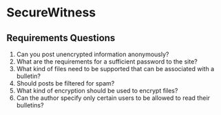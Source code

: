 SecureWitness
=================
## Requirements Questions

1. Can you post unencrypted information anonymously?
2. What are the requirements for a sufficient password to the site?
3. What kind of files need to be supported that can be associated with a bulletin?
4. Should posts be filtered for spam?
5. What kind of encryption should be used to encrypt files?
6. Can the author specify only certain users to be allowed to read their bulletins?

